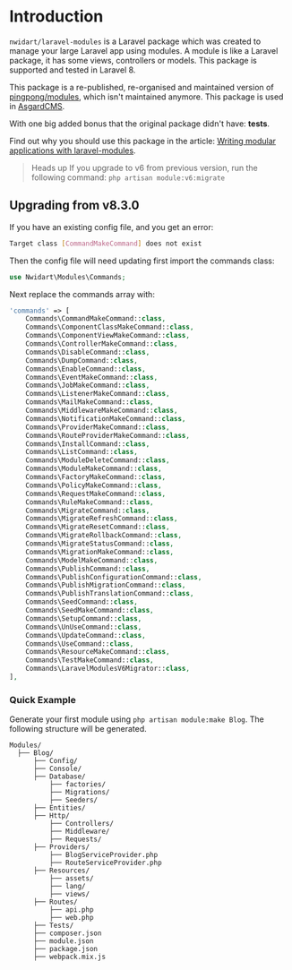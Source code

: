 # Introduction

`nwidart/laravel-modules` is a Laravel package which was created to manage your large Laravel app using modules. A module is like a Laravel package, it has some views, controllers or models. This package is supported and tested in Laravel 8.

This package is a re-published, re-organised and maintained version of [pingpong/modules](https://github.com/pingpong-labs/modules), which isn't maintained anymore. This package is used in [AsgardCMS](https://asgardcms.com/).

With one big added bonus that the original package didn't have: **tests**.

Find out why you should use this package in the article: [Writing modular applications with laravel-modules](https://nicolaswidart.com/blog/writing-modular-applications-with-laravel-modules).

> Heads up
    If you upgrade to v6 from previous version, run the following command: `php artisan module:v6:migrate`

## Upgrading from v8.3.0

If you have an existing config file, and you get an error:
```bash
Target class [CommandMakeCommand] does not exist
```
Then the config file will need updating first import the commands class:

```php
use Nwidart\Modules\Commands;
```

Next replace the commands array with:

```php
'commands' => [
    Commands\CommandMakeCommand::class,
    Commands\ComponentClassMakeCommand::class,
    Commands\ComponentViewMakeCommand::class,
    Commands\ControllerMakeCommand::class,
    Commands\DisableCommand::class,
    Commands\DumpCommand::class,
    Commands\EnableCommand::class,
    Commands\EventMakeCommand::class,
    Commands\JobMakeCommand::class,
    Commands\ListenerMakeCommand::class,
    Commands\MailMakeCommand::class,
    Commands\MiddlewareMakeCommand::class,
    Commands\NotificationMakeCommand::class,
    Commands\ProviderMakeCommand::class,
    Commands\RouteProviderMakeCommand::class,
    Commands\InstallCommand::class,
    Commands\ListCommand::class,
    Commands\ModuleDeleteCommand::class,
    Commands\ModuleMakeCommand::class,
    Commands\FactoryMakeCommand::class,
    Commands\PolicyMakeCommand::class,
    Commands\RequestMakeCommand::class,
    Commands\RuleMakeCommand::class,
    Commands\MigrateCommand::class,
    Commands\MigrateRefreshCommand::class,
    Commands\MigrateResetCommand::class,
    Commands\MigrateRollbackCommand::class,
    Commands\MigrateStatusCommand::class,
    Commands\MigrationMakeCommand::class,
    Commands\ModelMakeCommand::class,
    Commands\PublishCommand::class,
    Commands\PublishConfigurationCommand::class,
    Commands\PublishMigrationCommand::class,
    Commands\PublishTranslationCommand::class,
    Commands\SeedCommand::class,
    Commands\SeedMakeCommand::class,
    Commands\SetupCommand::class,
    Commands\UnUseCommand::class,
    Commands\UpdateCommand::class,
    Commands\UseCommand::class,
    Commands\ResourceMakeCommand::class,
    Commands\TestMakeCommand::class,
    Commands\LaravelModulesV6Migrator::class,
],
```

### Quick Example

Generate your first module using `php artisan module:make Blog`. The following structure will be generated.

```
Modules/
  ├── Blog/
      ├── Config/
      ├── Console/
      ├── Database/
          ├── factories/
          ├── Migrations/
          ├── Seeders/
      ├── Entities/
      ├── Http/
          ├── Controllers/
          ├── Middleware/
          ├── Requests/
      ├── Providers/
          ├── BlogServiceProvider.php
          ├── RouteServiceProvider.php
      ├── Resources/
          ├── assets/
          ├── lang/
          ├── views/
      ├── Routes/
          ├── api.php
          ├── web.php
      ├── Tests/
      ├── composer.json
      ├── module.json
      ├── package.json
      ├── webpack.mix.js
```
